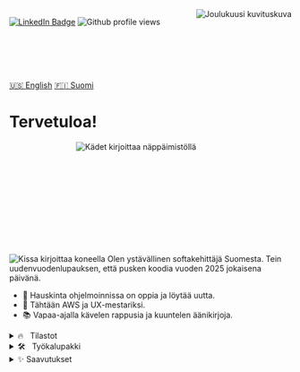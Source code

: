 <img src="https://i.giphy.com/media/v1.Y2lkPTc5MGI3NjExbmNhdnY0bHJqOGF2aWFrOG01dXRlODJ3azJpM2kycnFsMnFsaXBhNCZlcD12MV9pbnRlcm5hbF9naWZfYnlfaWQmY3Q9cw/WotkGXJKKeosD7IO9K/giphy.gif" height="250" align="right" alt="Joulukuusi kuvituskuva" />

<p align="left">
  <a href="https://www.linkedin.com/in/wesenbergg"><img src="https://img.shields.io/badge/LinkedIn-blue?style=for-the-badge&logo=linkedin&logoColor=white" height="24" alt="LinkedIn Badge"></a>
  <img src="https://komarev.com/ghpvc/?username=wesenbergg&style=flat-square&color=blue" height="24" alt="Github profile views">
</p>

<br />
<br />
<br />
<br />

<a href="https://github.com/wesenbergg/wesenbergg/blob/main/README.md">🇺🇸 English</a>
<a href="https://github.com/wesenbergg/wesenbergg/blob/main/README_FI.md">🇫🇮 Suomi</a>
# Tervetuloa!
  
<img src="https://media.giphy.com/media/v1.Y2lkPTc5MGI3NjExeGdvNTN3NXRoMmRtNHZ2aTVibzI4dGFidGMzNnZmcXJnemtxMDExayZlcD12MV9zdGlja2Vyc19zZWFyY2gmY3Q9cw/RhMmGFlRGT1UtgGTaD/giphy.gif" height="200" align="right" alt="Kädet kirjoittaa näppäimistöllä">

<img src="https://media.giphy.com/media/WUlplcMpOCEmTGBtBW/giphy.gif" width="30" alt="Kissa kirjoittaa koneella"> Olen ystävällinen softakehittäjä Suomesta. Tein uudenvuodenlupauksen, että pusken koodia vuoden 2025 jokaisena päivänä.

- 🔭 Hauskinta ohjelmoinnissa on oppia ja löytää uutta.
- 🎯 Tähtään AWS ja UX-mestariksi.
- 📚 Vapaa-ajalla kävelen rappusia ja kuuntelen äänikirjoja.

<details>
  <summary>🔥 &nbsp; Tilastot</summary>

[![GitHub Streak](https://streak-stats.demolab.com?user=wesenbergg&theme=nightowl&hide_border=true&border_radius=8&card_width=600&background=67%2C3E0C11%2C001E58)](https://git.io/streak-stats)

  [![Top Langs](https://github-readme-stats.vercel.app/api/top-langs/?username=wesenbergg&layout=compact&theme=vision-friendly-dark)](https://github.com/anuraghazra/github-readme-stats)
  
</details>

<details>
  <summary>
    🛠 &nbsp; Työkalupakki
  </summary>
  <p>
    <img src="https://github.com/devicons/devicon/blob/master/icons/java/java-original-wordmark.svg" title="Java" alt="Java" width="40" height="40"/>&nbsp;
    <img src="https://github.com/devicons/devicon/blob/master/icons/react/react-original-wordmark.svg" title="React" alt="React" width="40" height="40"/>&nbsp;
    <img src="https://github.com/devicons/devicon/blob/master/icons/spring/spring-original-wordmark.svg" title="Spring" alt="Spring" width="40" height="40"/>&nbsp;
    <img src="https://github.com/devicons/devicon/blob/master/icons/materialui/materialui-original.svg" title="Material UI" alt="Material UI" width="40" height="40"/>&nbsp;
    <img src="https://github.com/devicons/devicon/blob/master/icons/flutter/flutter-original.svg" title="Flutter" alt="Flutter" width="40" height="40"/>&nbsp;
    <img src="https://github.com/devicons/devicon/blob/master/icons/redux/redux-original.svg" title="Redux" alt="Redux " width="40" height="40"/>&nbsp;
    <img src="https://github.com/devicons/devicon/blob/master/icons/css3/css3-plain-wordmark.svg"  title="CSS3" alt="CSS" width="40" height="40"/>&nbsp;
    <img src="https://github.com/devicons/devicon/blob/master/icons/html5/html5-original.svg" title="HTML5" alt="HTML" width="40" height="40"/>&nbsp;
    <img src="https://github.com/devicons/devicon/blob/master/icons/javascript/javascript-original.svg" title="JavaScript" alt="JavaScript" width="40" height="40"/>&nbsp;
    <img src="https://github.com/devicons/devicon/blob/master/icons/firebase/firebase-plain-wordmark.svg" title="Firebase" alt="Firebase" width="40" height="40"/>&nbsp;
    <img src="https://github.com/devicons/devicon/blob/master/icons/gatsby/gatsby-original.svg" title="Gatsby"  alt="Gatsby" width="40" height="40"/>&nbsp;
    <img src="https://github.com/devicons/devicon/blob/master/icons/mysql/mysql-original-wordmark.svg" title="MySQL"  alt="MySQL" width="40" height="40"/>&nbsp;
    <img src="https://github.com/devicons/devicon/blob/master/icons/nodejs/nodejs-original-wordmark.svg" title="NodeJS" alt="NodeJS" width="40" height="40"/>&nbsp;
    <img src="https://github.com/devicons/devicon/blob/master/icons/amazonwebservices/amazonwebservices-plain-wordmark.svg" title="AWS" alt="AWS" width="40" height="40"/>&nbsp;
    <img src="https://www.vectorlogo.zone/logos/getpostman/getpostman-icon.svg" title="Postman"  alt="Postman" width="40" height="40"/>&nbsp;
    <img src="https://github.com/devicons/devicon/blob/master/icons/git/git-original-wordmark.svg" title="Git" **alt="Git" width="40" height="40"/>&nbsp;
  </p>
</details>

<details>
  <summary>
    ✨ Saavutukset
  </summary>
  <p>
    TBD
  </p>
</details>

